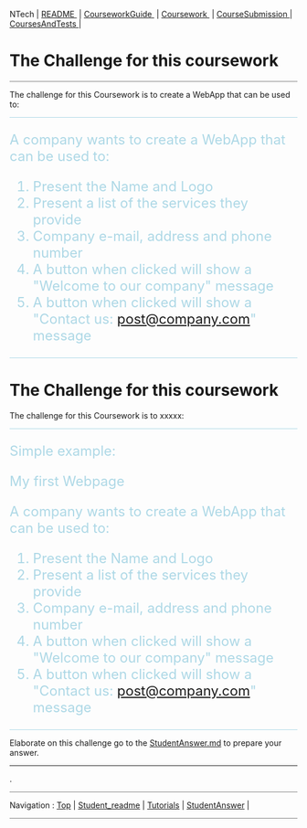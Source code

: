  NTech | [README ](README.md#) | [CourseworkGuide ](CourseworkGuide.md#) | [Coursework ](Coursework.md#)  | [CourseSubmission ](CourseSubmission.md#) | [CoursesAndTests ](CoursesAndTests.md#) |
 
# The Challenge for this coursework

<hr style="background: gray" />

The challenge for this Coursework is to create a WebApp that can be used to:

<hr style="background: lightblue" /> 
<span style="color: lightblue">
<font size="5">  

A company wants to create a WebApp that can be used to:  

1. Present the Name and Logo
2. Present a list of the services they provide
3. Company e-mail, address and phone number
4. A button when clicked will show a "Welcome to our company" message
5. A button when clicked will show a "Contact us: post@company.com" message

</font>
</span>
<hr style="background: lightblue" /> 


# The Challenge for this coursework 

The challenge for this Coursework is to  xxxxx:

<hr style="background: lightblue" /> 

<span style="color: lightblue">

<font size="5">  

Simple example:

My first Webpage

A company wants to create a WebApp that can be used to:  

1. Present the Name and Logo
2. Present a list of the services they provide
3. Company e-mail, address and phone number
4. A button when clicked will show a "Welcome to our company" message
5. A button when clicked will show a "Contact us: post@company.com" message

</font>

</span>

<hr style="background: lightblue" /> 

Elaborate on this challenge go to the [StudentAnswer.md](StudentAnswer.md#) to prepare your answer.

---

.

<hr style="background: gray" /> 

Navigation :  [Top](#) | [Student_readme](Student_readme#) | [Tutorials](Tutorials#) | [StudentAnswer](StudentAnswer#) |

<hr style="background: gray" /> 
